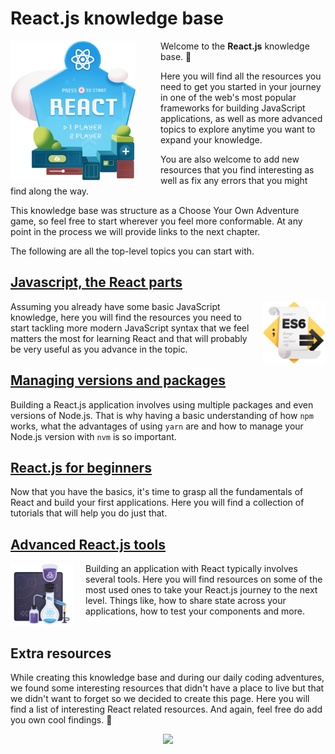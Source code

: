 # React.js knowledge base

<img src="assets/start_here.png" align="left" style="width: 200px; margin-right: 40px;"/>

Welcome to the __React.js__ knowledge base. 🚀

Here you will find all the resources you need to get you started in your journey in one of the web's most popular frameworks for building JavaScript applications, as well as more advanced topics to explore anytime you want to expand your knowledge.

You are also welcome to add new resources that you find interesting as well as fix any errors that you might find along the way.

This knowledge base was structure as a Choose Your Own Adventure game, so feel free to start wherever you feel more conformable. At any point in the process we will provide links to the next chapter.

The following are all the top-level topics you can start with.

## [Javascript, the React parts](/javascript-for-react.md)

<img src="assets/es6.png" align="right" style="width: 100px; margin-left: 20px;"/>
Assuming you already have some basic JavaScript knowledge, here you will find the resources you need to start tackling more modern JavaScript syntax that we feel  matters the most for learning React and that will probably be very useful as you advance in the topic.

<br/>

## [Managing versions and packages](/managing-versions-and-packages.md)

Building a React.js application involves using multiple packages and even versions of Node.js. That is why having a basic understanding of how `npm` works, what the advantages of using `yarn` are and how to manage your Node.js version with `nvm` is so important.

## [React.js for beginners](/reactjs-for-beginners.md)

Now that you have the basics, it's time to grasp all the fundamentals of React and build your first applications. Here you will find a collection of tutorials that will help you do just that.

## [Advanced React.js tools](/advanced-tools.md)

<img src="assets/redux.png" align="left" style="width: 100px; margin-right: 20px;"/>
Building an application with React typically involves several tools. Here you will find resources on some of the most used ones to take your React.js journey to the next level. Things like, how to share state across your applications, how to test your components and more.

<br/>
<br/>

## Extra resources

While creating this knowledge base and during our daily coding adventures, we found some interesting resources that didn't have a place to live but that we didn't want to forget so we decided to create this page. Here you will find a list of interesting React related resources. And again, feel free do add you own cool findings. 🖖

<p align="center">
  <img src="https://i.giphy.com/11ISwbgCxEzMyY.gif" />
</p>
